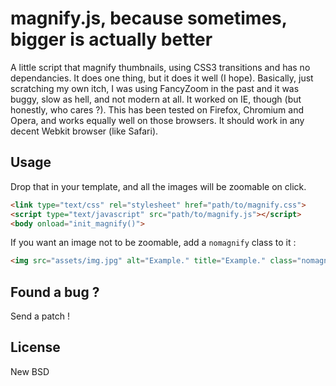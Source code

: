 # magnify.js, because sometimes, bigger is actually better

A little script that magnify thumbnails, using CSS3 transitions and has no
dependancies. It does one thing, but it does it well (I hope). Basically, just
scratching my own itch, I was using FancyZoom in the past and it was buggy, slow
as hell, and not modern at all. It worked on IE, though (but honestly, who cares ?).
This has been tested on Firefox, Chromium and Opera, and works equally well on
those browsers. It should work in any decent Webkit browser (like Safari).

## Usage

Drop that in your template, and all the images will be zoomable on click.
```html
<link type="text/css" rel="stylesheet" href="path/to/magnify.css">
<script type="text/javascript" src="path/to/magnify.js"></script>
<body onload="init_magnify()">
```

If you want an image not to be zoomable, add a `nomagnify` class to it :

```html
<img src="assets/img.jpg" alt="Example." title="Example." class="nomagnify">
```

## Found a bug ?
Send a patch !

## License

New BSD
